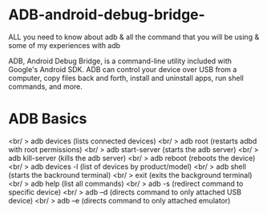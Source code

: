 # ADB-android-debug-bridge-

ALL you need to know about adb &amp; all the command that you will be using &amp; some of my experiences with adb


ADB, Android Debug Bridge, is a command-line utility included with Google's Android SDK. ADB can control your device over USB from a computer, copy files back and forth, install and uninstall apps, run shell commands, and more.


# ADB Basics

<br/ > adb devices (lists connected devices)
<br/ > adb root (restarts adbd with root permissions)
<br/ > adb start-server (starts the adb server)
<br/ > adb kill-server (kills the adb server)
<br/ > adb reboot (reboots the device)
<br/ > adb devices -l (list of devices by product/model)
<br/ > adb shell (starts the backround terminal)
<br/ > exit (exits the background terminal)
<br/ > adb help (list all commands)
<br/ > adb -s <deviceName> <command> (redirect command to specific device)
<br/ > adb –d <command> (directs command to only attached USB device)
<br/ > adb –e <command> (directs command to only attached emulator)

